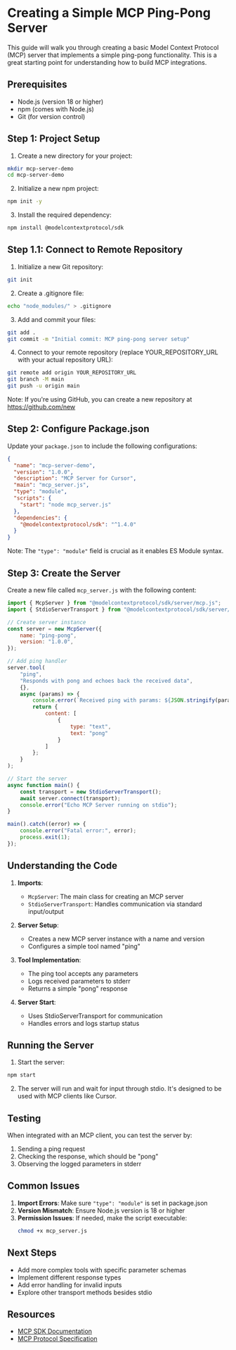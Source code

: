 # Creating a Simple MCP Ping-Pong Server

This guide will walk you through creating a basic Model Context Protocol (MCP) server that implements a simple ping-pong functionality. This is a great starting point for understanding how to build MCP integrations.

## Prerequisites

- Node.js (version 18 or higher)
- npm (comes with Node.js)
- Git (for version control)

## Step 1: Project Setup

1. Create a new directory for your project:
```bash
mkdir mcp-server-demo
cd mcp-server-demo
```

2. Initialize a new npm project:
```bash
npm init -y
```

3. Install the required dependency:
```bash
npm install @modelcontextprotocol/sdk
```

## Step 1.1: Connect to Remote Repository

1. Initialize a new Git repository:
```bash
git init
```

2. Create a .gitignore file:
```bash
echo "node_modules/" > .gitignore
```

3. Add and commit your files:
```bash
git add .
git commit -m "Initial commit: MCP ping-pong server setup"
```

4. Connect to your remote repository (replace YOUR_REPOSITORY_URL with your actual repository URL):
```bash
git remote add origin YOUR_REPOSITORY_URL
git branch -M main
git push -u origin main
```

Note: If you're using GitHub, you can create a new repository at https://github.com/new

## Step 2: Configure Package.json

Update your `package.json` to include the following configurations:

```json
{
  "name": "mcp-server-demo",
  "version": "1.0.0",
  "description": "MCP Server for Cursor",
  "main": "mcp_server.js",
  "type": "module",
  "scripts": {
    "start": "node mcp_server.js"
  },
  "dependencies": {
    "@modelcontextprotocol/sdk": "^1.4.0"
  }
}
```

Note: The `"type": "module"` field is crucial as it enables ES Module syntax.

## Step 3: Create the Server

Create a new file called `mcp_server.js` with the following content:

```javascript
import { McpServer } from "@modelcontextprotocol/sdk/server/mcp.js";
import { StdioServerTransport } from "@modelcontextprotocol/sdk/server/stdio.js";

// Create server instance
const server = new McpServer({
    name: "ping-pong",
    version: "1.0.0",
});

// Add ping handler
server.tool(
    "ping",
    "Responds with pong and echoes back the received data",
    {},
    async (params) => {
        console.error(`Received ping with params: ${JSON.stringify(params)}`);
        return {
            content: [
                {
                    type: "text",
                    text: "pong"
                }
            ]
        };
    }
);

// Start the server
async function main() {
    const transport = new StdioServerTransport();
    await server.connect(transport);
    console.error("Echo MCP Server running on stdio");
}

main().catch((error) => {
    console.error("Fatal error:", error);
    process.exit(1);
});
```

## Understanding the Code

1. **Imports**: 
   - `McpServer`: The main class for creating an MCP server
   - `StdioServerTransport`: Handles communication via standard input/output

2. **Server Setup**:
   - Creates a new MCP server instance with a name and version
   - Configures a simple tool named "ping"

3. **Tool Implementation**:
   - The ping tool accepts any parameters
   - Logs received parameters to stderr
   - Returns a simple "pong" response

4. **Server Start**:
   - Uses StdioServerTransport for communication
   - Handles errors and logs startup status

## Running the Server

1. Start the server:
```bash
npm start
```

2. The server will run and wait for input through stdio. It's designed to be used with MCP clients like Cursor.

## Testing

When integrated with an MCP client, you can test the server by:
1. Sending a ping request
2. Checking the response, which should be "pong"
3. Observing the logged parameters in stderr

## Common Issues

1. **Import Errors**: Make sure `"type": "module"` is set in package.json
2. **Version Mismatch**: Ensure Node.js version is 18 or higher
3. **Permission Issues**: If needed, make the script executable:
   ```bash
   chmod +x mcp_server.js
   ```

## Next Steps

- Add more complex tools with specific parameter schemas
- Implement different response types
- Add error handling for invalid inputs
- Explore other transport methods besides stdio

## Resources

- [MCP SDK Documentation](https://modelcontextprotocol.io)
- [MCP Protocol Specification](https://github.com/modelcontextprotocol/specification) 